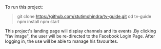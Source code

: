 To run this project:

> git clone https://github.com/stutimohindra/tv-guide.git
> cd tv-guide
> npm install
> npm start

This project's landing page will display channels and its events .By clicking "fav image", the user will be re-directed to the Facebook Login Page. After logging in, the use will be able to manage his favourites.
